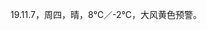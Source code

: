 <link href="../../css/style.css" rel="stylesheet" type="text/css" />

<span class="fzzy">19.11.7，周四，晴，8℃／-2℃，大风黄色预警。

